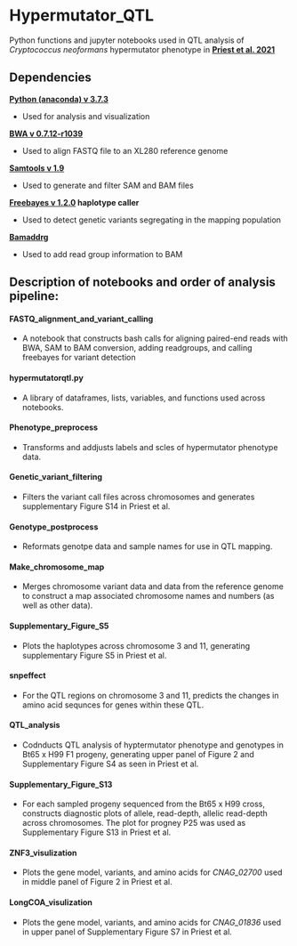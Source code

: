 # Hypermutator_QTL

Python functions and jupyter notebooks used in QTL analysis of *Cryptococcus neoformans* hypermutator phenotype in **[Priest et al. 2021](https://www.biorxiv.org/content/10.1101/2021.08.11.455996v1)** 

## Dependencies

**[Python (anaconda) v 3.7.3](https://www.anaconda.com/)**
- Used for analysis and visualization

**[BWA v 0.7.12-r1039](http://bio-bwa.sourceforge.net/)**
- Used to align FASTQ file to an XL280 reference genome

**[Samtools v 1.9](http://www.htslib.org/)**
- Used to generate and filter SAM and BAM files

**[Freebayes v 1.2.0](https://github.com/freebayes/freebayes) haplotype caller**
- Used to detect genetic variants segregating in the mapping population

**[Bamaddrg](https://github.com/ekg/bamaddrg)**
- Used to add read group information to BAM

## Description of notebooks and order of analysis pipeline:

#### FASTQ_alignment_and_variant_calling
- A notebook that constructs bash calls for aligning paired-end reads with BWA, SAM to BAM conversion, adding readgroups, and calling freebayes for variant detection

#### hypermutatorqtl.py
- A library of dataframes, lists, variables, and functions used across notebooks.

#### Phenotype_preprocess
- Transforms and addjusts labels and scles of hypermutator phenotype data.

#### Genetic_variant_filtering
- Filters the variant call files across chromosomes and generates supplementary Figure S14 in Priest et al.

#### Genotype_postprocess
- Reformats genotpe data and sample names for use in QTL mapping.

#### Make_chromosome_map
- Merges chromosome variant data and data from the reference genome to construct a map associated chromosome names and numbers (as well as other data).

#### Supplementary_Figure_S5
- Plots the haplotypes across chromosome 3 and 11, generating supplementary Figure S5 in Priest et al.

#### snpeffect
- For the QTL regions on chromosome 3 and 11, predicts the changes in amino acid sequnces for genes within these QTL.

#### QTL_analysis
- Codnducts QTL analysis of hyptermutator phenotype and genotypes in Bt65 x H99 F1 progeny, generating upper panel of Figure 2 and Supplementary Figure S4 as seen in Priest et al.

#### Supplementary_Figure_S13
- For each sampled progeny sequenced from the Bt65 x H99 cross, constructs diagnostic plots of allele, read-depth, allelic read-depth across chromosomes. The plot for progney P25 was used as Supplementary Figure S13 in Priest et al.

#### ZNF3_visulization
- Plots the gene model, variants, and amino acids for *CNAG_02700* used in middle panel of Figure 2 in Priest et al. 

#### LongCOA_visulization
- Plots the gene model, variants, and amino acids for *CNAG_01836* used in upper panel of Supplementary Figure S7 in Priest et al. 